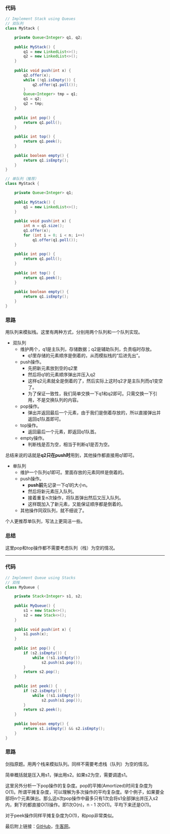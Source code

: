 ### 代码

``` java
// Implement Stack using Queues
// 双队列
class MyStack {

    private Queue<Integer> q1, q2;
    
    public MyStack() {
        q1 = new LinkedList<>();
        q2 = new LinkedList<>();
    }
    
    public void push(int x) {
        q2.offer(x);
        while (!q1.isEmpty()) {
            q2.offer(q1.poll());
        }
        Queue<Integer> tmp = q1;
        q1 = q2;
        q2 = tmp;
    }
    
    public int pop() {
        return q1.poll();
    }
    
    public int top() {
        return q1.peek();
    }
    
    public boolean empty() {
        return q1.isEmpty();
    }
}

// 单队列（推荐）
class MyStack {

    private Queue<Integer> q1;
    
    public MyStack() {
        q1 = new LinkedList<>();
    }
    
    public void push(int x) {
        int n = q1.size();
        q1.offer(x);
        for (int i = 0; i < n; i++)
            q1.offer(q1.poll());
    }
    
    public int pop() {
        return q1.poll();
    }
    
    public int top() {
        return q1.peek();
    }
    
    public boolean empty() {
        return q1.isEmpty();
    }
}
```



### 思路

用队列来模拟栈。这里有两种方式，分别用两个队列和一个队列实现。

* 双队列
  * 维护两个，q1是主队列，存储数据；q2是辅助队列，负责临时存放。
    * q1里存储的元素顺序是倒着的，从而模拟栈的“后进先出”。
  * push操作。
    * 先把新元素放到空的q2里
    * 然后将q1的元素顺序弹出并压入q2
    * 这样q2元素就全是倒着的了，然后实际上这时q2才是主队列而q1变空了。
    * 为了保证一致性，我们简单交换一下q1和q2即可。只需交换一下引用，不是交换队列的内容。
  * pop操作。
    * 弹出并返回最后一个元素，由于我们是倒着存放的，所以直接弹出并返回q1队首即可。
  * top操作。
    * 返回最后一个元素，即返回q1队首。
  * empty操作。
    * 判断栈是否为空，相当于判断q1是否为空。

总结来说的话就是**q2只在push时**用到，其他操作都直接用q1即可。

* 单队列
  * 维护一个队列q1即可。里面存放的元素同样是倒着的。
  * push操作。
    * **push前**先记录一下q1的大小n。
    * 然后将新元素压入队列。
    * 接着重复n次操作，将队首弹出然后又压入队列。
    * 这样既加入了新元素，又能保证顺序都是倒着的。
  * 其他操作同双队列，就不细说了。

个人更推荐单队列，写法上更简洁一些。



### 总结

这里pop和top操作都不需要考虑队列（栈）为空的情况。



<hr>

### 代码

``` java
// Implement Queue using Stacks
// 双栈
class MyQueue {

    private Stack<Integer> s1, s2;
    
    public MyQueue() {
        s1 = new Stack<>();
        s2 = new Stack<>();
    }
    
    public void push(int x) {
        s1.push(x);
    }
    
    public int pop() {
        if (s2.isEmpty()) {
            while (!s1.isEmpty())
                s2.push(s1.pop());
        }
        return s2.pop();
    }
    
    public int peek() {
        if (s2.isEmpty()) {
            while (!s1.isEmpty())
                s2.push(s1.pop());
        }
        return s2.peek();
    }
    
    public boolean empty() {
        return s1.isEmpty() && s2.isEmpty();
    }
}
```



### 思路

剑指原题。用两个栈来模拟队列。同样不需要考虑栈（队列）为空的情况。

简单概括就是压入用s1，弹出用s2。如果s2为空，需要调遣s1。

这里另外分析一下pop操作的复杂度。pop的平摊(Amortized)时间复杂度为O(1)。所谓平摊复杂度，可以理解为多次操作的平均复杂度。举个例子，如果要全部将n个元素弹出。那么这n次pop操作中最多只有1次会将s1全部弹出并压入s2内，剩下的都直接O(1)操作。即1次O(n)，n - 1 次O(1)。平均下来还是O(1)。

对于peek操作同样平摊复杂度为O(1)，和pop非常类似。

最后附上链接：[GitHub](https://github.com/sysuhxy2018/-offer/blob/master/%E7%94%A8%E4%B8%A4%E4%B8%AA%E6%A0%88%E5%AE%9E%E7%8E%B0%E9%98%9F%E5%88%97.md)，[牛客网](https://www.nowcoder.com/practice/54275ddae22f475981afa2244dd448c6?tpId=13&tqId=11158&tPage=1&rp=1&ru=/ta/coding-interviews&qru=/ta/coding-interviews/question-ranking)。

